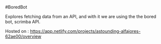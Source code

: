 #BoredBot

Explores fetching data from an API, and with it we are using the the bored bot, scrimba API.

Hosted on : https://app.netlify.com/projects/astounding-alfajores-62ae00/overview 
